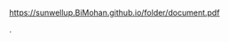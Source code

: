 <a href="username.github.io/folder/document.pdf" target="_blank">https://sunwellup.BiMohan.github.io/folder/document.pdf
  
  .</a>
